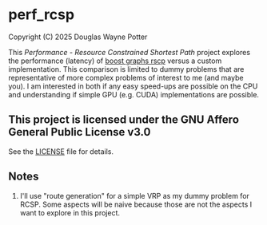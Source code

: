 # perf_rcsp
Copyright (C) 2025 Douglas Wayne Potter

This *Performance - Resource Constrained Shortest Path* project explores the performance (latency)
of [boost graphs rscp](https://www.boost.org/doc/libs/1_88_0/libs/graph/doc/r_c_shortest_paths.html) versus
a custom implementation. This comparison is limited to dummy problems that are representative of more
complex problems of interest to me (and maybe you). I am interested in both if any easy speed-ups
are possible on the CPU and understanding if simple GPU (e.g. CUDA) implementations are possible.

## This project is licensed under the GNU Affero General Public License v3.0

See the [LICENSE](./LICENSE) file for details.

## Notes

1. I'll use "route generation" for a simple VRP as my dummy problem for RCSP. Some aspects will be naive because those
   are not the aspects I want to explore in this project.
